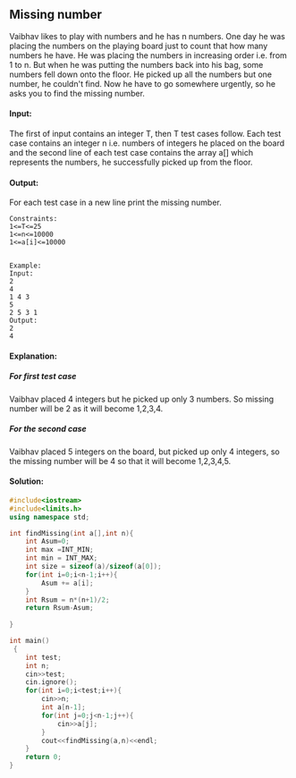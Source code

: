 ##  Missing number 
Vaibhav likes to play with numbers and he has n numbers. One day he was placing the numbers on the playing board just to count that how many numbers he have. He was placing the numbers in increasing order i.e. from 1 to n. But when he was putting the numbers back into his bag, some numbers fell down onto the floor. He picked up all the numbers but one number, he couldn't find. Now he have to go somewhere urgently, so he asks you to find the missing number.

#### Input:
The first of input contains an integer T, then T test cases follow. Each test case contains an integer n i.e. numbers of integers he placed on the board and the second line of each test case contains the array a[] which represents the numbers, he successfully picked up from the floor. 


#### Output:
For each test case in a new line print the missing number.

```
Constraints:
1<=T<=25
1<=n<=10000
1<=a[i]<=10000


Example:
Input:                    
2                                        
4                                        
1 4 3                           
5
2 5 3 1
Output:
2
4
```

#### Explanation:
##### For first test case
Vaibhav placed 4 integers but he picked up only 3 numbers. So missing number will be 2 as it will become 1,2,3,4.

##### For the second case
Vaibhav placed 5 integers on the board, but picked up only 4 integers, so the missing number will be 4 so that it will become 1,2,3,4,5.
#### Solution:
```c++
#include<iostream>
#include<limits.h>
using namespace std;

int findMissing(int a[],int n){
    int Asum=0;
    int max =INT_MIN;
    int min = INT_MAX;
    int size = sizeof(a)/sizeof(a[0]);
    for(int i=0;i<n-1;i++){
        Asum += a[i];
    }
    int Rsum = n*(n+1)/2;
    return Rsum-Asum;
    
}

int main()
 {
	int test;
	int n;
	cin>>test;
	cin.ignore();
	for(int i=0;i<test;i++){
	    cin>>n;
	    int a[n-1];
	    for(int j=0;j<n-1;j++){
	        cin>>a[j];
	    }
	    cout<<findMissing(a,n)<<endl;
	}
	return 0;
}
```
